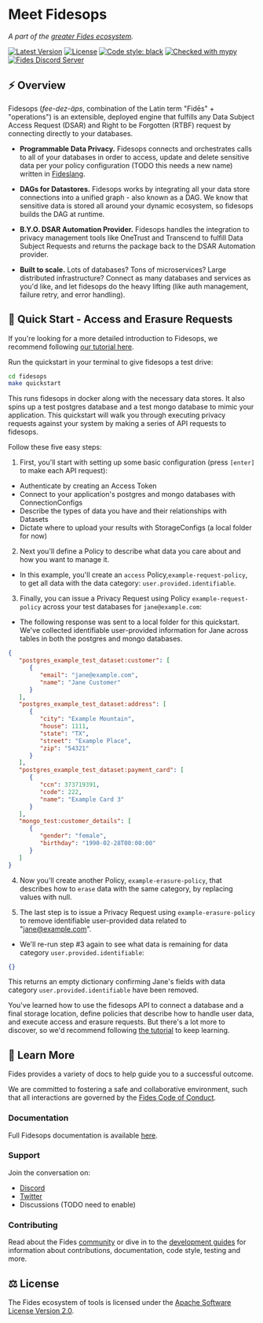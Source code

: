 # Meet Fidesops

_A part of the [greater Fides ecosystem](https://github.com/ethyca/fides)._

[![Latest Version][pypi-image]][pypi-url]
[![License][license-image]][license-url]
[![Code style: black][black-image]][black-url]
[![Checked with mypy][mypy-image]][mypy-url]
[![Fides Discord Server][discord-image]][discord-url]

## :zap: Overview

Fidesops (*fee-dez-äps*, combination of the Latin term "Fidēs" + "operations") is an extensible, deployed engine that fulfills any Data Subject Access Request (DSAR) and Right to be Forgotten (RTBF) request by connecting directly to your databases.

- **Programmable Data Privacy.** Fidesops connects and orchestrates calls to all of your databases in order to access, update and delete sensitive data per your policy configuration (TODO this needs a new name) written in [Fideslang](https://github.com/ethyca/fides).

- **DAGs for Datastores.** Fidesops works by integrating all your data store connections into a unified graph - also known as a DAG. We know that sensitive data is stored all around your dynamic ecosystem, so fidesops builds the DAG at runtime.

- **B.Y.O. DSAR Automation Provider.** Fidesops handles the integration to privacy management tools like OneTrust and Transcend to fulfill Data Subject Requests and returns the package back to the DSAR Automation provider.

- **Built to scale.** Lots of databases? Tons of microservices? Large distributed infrastructure? Connect as many databases and services as you'd like, and let fidesops do the heavy lifting (like auth management, failure retry, and error handling).

## :rocket: Quick Start - Access and Erasure Requests

If you're looking for a more detailed introduction to Fidesops, we recommend following [our tutorial here](https://ethyca.github.io/fidesops/tutorial/). 

Run the quickstart in your terminal to give fidesops a test drive:

```bash
cd fidesops
make quickstart
```
This runs fidesops in docker along with the necessary data stores.  It also spins up a test postgres
database and a test mongo database to mimic your application.  This quickstart will walk you through executing privacy
requests against your system by making a series of API requests to fidesops.

Follow these five easy steps:

1. First, you'll start with setting up some basic configuration (press `[enter]` to make each API request):

- Authenticate by creating an Access Token
- Connect to your application's postgres and mongo databases with ConnectionConfigs 
- Describe the types of data you have and their relationships with Datasets 
- Dictate where to upload your results with StorageConfigs (a local folder for now)


2. Next you'll define a Policy to describe what data you care about and how you want to manage it.

- In this example, you'll create an `access` Policy,`example-request-policy`, to get all data with the data category: `user.provided.identifiable`.
  

3. Finally, you can issue a Privacy Request using Policy `example-request-policy` across your test databases for `jane@example.com`:


- The following response was sent to a local folder for this quickstart.  We've collected identifiable user-provided
information for Jane across tables in both the postgres and mongo databases.

```json
{
   "postgres_example_test_dataset:customer": [
      {
         "email": "jane@example.com",
         "name": "Jane Customer"
      }
   ],
   "postgres_example_test_dataset:address": [
      {
         "city": "Example Mountain",
         "house": 1111,
         "state": "TX",
         "street": "Example Place",
         "zip": "54321"
      }
   ],
   "postgres_example_test_dataset:payment_card": [
      {
         "ccn": 373719391,
         "code": 222,
         "name": "Example Card 3"
      }
   ],
   "mongo_test:customer_details": [
      {
         "gender": "female",
         "birthday": "1990-02-28T00:00:00"
      }
   ]
}
```


4. Now you'll create another Policy, `example-erasure-policy`, that describes how to `erase` data with the same category, by replacing values with null.


5. The last step is to issue a Privacy Request using `example-erasure-policy` to remove identifiable user-provided data related to "jane@example.com".

- We'll re-run step #3 again to see what data is remaining for data category `user.provided.identifiable`:

```json
{}
```
This returns an empty dictionary confirming Jane's fields with data category `user.provided.identifiable` have been removed.


You've learned how to use the fidesops API to connect a database and a final storage location, define policies that describe
how to handle user data, and execute access and erasure requests.  But there's a lot more to discover,
so we'd recommend following [the tutorial](https://ethyca.github.io/fidesops/tutorial/) to keep learning.

## :book: Learn More

Fides provides a variety of docs to help guide you to a successful outcome.

We are committed to fostering a safe and collaborative environment, such that all interactions are governed by the [Fides Code of Conduct](https://github.com/ethyca/solon/blob/main/docs/solon/docs/community/code_of_conduct.md).

### Documentation

Full Fidesops documentation is available [here](https://github.com/ethyca/solon/blob/main/docs/solon/docs/).

### Support

Join the conversation on:

- [Discord](https://discord.gg/NfWXEmCsd4)
- [Twitter](https://twitter.com/ethyca)
- Discussions (TODO need to enable)

### Contributing

Read about the Fides [community](https://github.com/ethyca/solon/blob/main/docs/solon/docs/community/github.md) or dive in to the [development guides](https://github.com/ethyca/solon/blob/main/docs/solon/docs/development/overview.md) for information about contributions, documentation, code style, testing and more.

## :balance_scale: License

The Fides ecosystem of tools is licensed under the [Apache Software License Version 2.0](https://www.apache.org/licenses/LICENSE-2.0).

[pypi-image]: https://img.shields.io/pypi/v/fidesctl.svg
[pypi-url]: https://pypi.python.org/pypi/fidesctl/
[license-image]: https://img.shields.io/:license-Apache%202-blue.svg
[license-url]: https://www.apache.org/licenses/LICENSE-2.0.txt
[black-image]: https://img.shields.io/badge/code%20style-black-000000.svg
[black-url]: https://github.com/psf/black/
[mypy-image]: http://www.mypy-lang.org/static/mypy_badge.svg
[mypy-url]: http://mypy-lang.org/
[discord-image]: https://img.shields.io/discord/730474183833813142.svg?label=&logo=discord&logoColor=ffffff&color=7389D8&labelColor=6A7EC2
[discord-url]: https://discord.gg/NfWXEmCsd4
